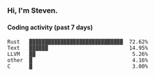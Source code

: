 ### Hi, I'm Steven.

#### Coding activity (past 7 days)
```
Rust   ▓▓▓▓▓▓▓▓▓▓▓▓▓▓▓▓▓▓▓▓▓▓▓▓▓▓▓▓▓▓  72.62%
Text   ▓▓▓▓▓▓                          14.95%
LLVM   ▓▓                               5.26%
other  ▓                                4.16%
C      ▓                                3.00%
```
